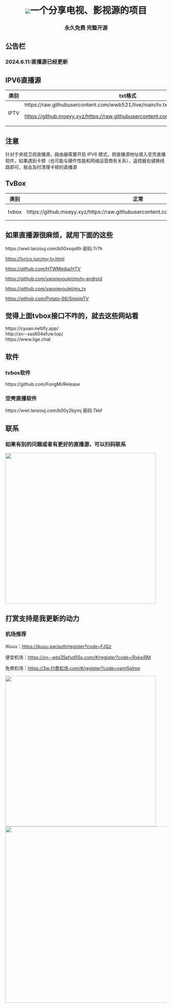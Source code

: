 <h1 align="center"> <img src="https://github.com/wwb521/live/blob/main/ys.ico">一个分享电视、影视源的项目 </h1>
<h3 align="center">永久免费 完整开源 </h3>

<h2>公告栏</h2>
<h3>2024.6.11:直播源已经更新</h3>

<h2>IPV6直播源</h2>
<table>
  <thead>
    <tr>
        <th>类别</th>
        <th>txt格式</th>
        <th>m3u格式</th>
    </tr>
    <tbody>
    <tr>
      <td>IPTV</td>
      <td>https://raw.githubusercontent.com/wwb521/live/main/tv.txt<br/>

https://github.moeyy.xyz/https://raw.githubusercontent.com/wwb521/live/main/tv.txt</td>
<td>https://raw.githubusercontent.com/wwb521/live/main/tv.m3u<br/>

https://github.moeyy.xyz/https://raw.githubusercontent.com/wwb521/live/main/tv.m3u <br/></td>
    </tr>
  </thead>
  </table>
<h2>注意</h2>
针对于央视卫视直播源，路由器需要开启 IPV6 模式，把直播源地址填入空壳直播软件，如果遇到卡顿（也可能与硬件性能和网络运营商有关系），遥控器右键换线路即可，我会及时清理卡顿的直播源<br/>
<h2>TvBox</h2>
<table>
  <thead>
    <tr>
        <th>类别</th>
        <th>正常</th>
        <th>18+(小心当场尴尬)</th>
    </tr>
    <tbody>
    <tr>
<td>tvbox</td>
<td>https://github.moeyy.xyz/https://raw.githubusercontent.com/wwb521/live/main/movies.json</td>
<td>https://github.moeyy.xyz/https://raw.githubusercontent.com/wwb521/live/main/video.json</br>（18+链接，提示一下避免社死）</td>
</tr>
  </thead>
  </table>

<h2>如果直播源很麻烦，就用下面的这些</h2>
https://wwt.lanzouj.com/b00xxqs6h 密码:7r7h</br>

https://lyrics.run/my-tv.html</br>

https://github.com/HTWMedia/HTV</br>

https://github.com/yaoxieyoulei/mytv-android</br>

https://github.com/yaoxieyoulei/my_tv</br>

https://github.com/Potato-66/SimpleTV</br>

<h2>觉得上面tvbox接口不咋的，就去这些网站看</h2>
https://cyuan.netlify.app/</br>
http://xn--sss604efuw.top/</br>
https://www.lige.chat</br>

<h2>软件</h2>
<h3>tvbox软件</h3>
https://github.com/FongMi/Release

<h3>空壳直播软件</h3>
https://wwt.lanzouj.com/b00y2bymj 密码:7kkf<br/>

<h2>联系</h2>
<h3>如果有别的问题或者有更好的直播源，可以扫码联系</h3>
<img src="https://github.com/wwb521/live/blob/main/lx.png" width="470px">

<h2>打赏支持是我更新的动力</h2>
<h3>机场推荐</h3>

iKuuu：https://ikuuu.pw/auth/register?code=FJQz<br/>

便宜机场：https://xn--wtq35pfyd55o.com/#/register?code=iRxkxiRM<br/>

免费机场：https://3w.付费机场.com/#/register?code=vwm5gImq<br/>

<img src="https://github.com/wwb521/live/blob/main/pay.jpeg" width="470px">


<img src="https://api.star-history.com/svg?repos=wwb521/live&type=Date" width="550px">